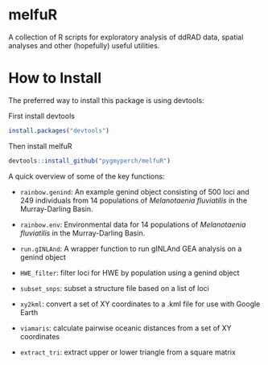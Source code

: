 # melfuR
A collection of R scripts for exploratory analysis of ddRAD data, spatial analyses and other (hopefully) useful utilities.

# How to Install

The preferred way to install this package is using devtools:

First install devtools

```r
install.packages("devtools")
```

Then install melfuR

```r
devtools::install_github("pygmyperch/melfuR")
```

A quick overview of some of the key functions:

* `rainbow.genind`: An example genind object consisting of 500 loci and 249 individuals from 14 populations of *Melanotaenia fluviatilis* in the Murray-Darling Basin. 

* `rainbow.env`: Environmental data for 14 populations of *Melanotaenia fluviatilis* in the Murray-Darling Basin. 

* `run.gINLAnd`: A wrapper function to run gINLAnd GEA analysis on a genind object

* `HWE_filter`: filter loci for HWE by population using a genind object

* `subset_snps`: subset a structure file based on a list of loci

* `xy2kml`: convert a set of XY coordinates to a .kml file for use with Google Earth

* `viamaris`: calculate pairwise oceanic distances from a set of XY coordinates

* `extract_tri`: extract upper or lower triangle from a square matrix


